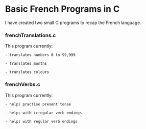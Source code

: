 # Basic French Programs in C

I have created two small C programs to recap the French language. 

### frenchTranslations.c

This program currently:

`- translates numbers 0 to 99,999`

`- translates months`

`- translates colours`

### frenchVerbs.c

This program currently:

`- helps practise present tense`

`- helps with irregular verb endings`

`- helps with regular verb endings`



